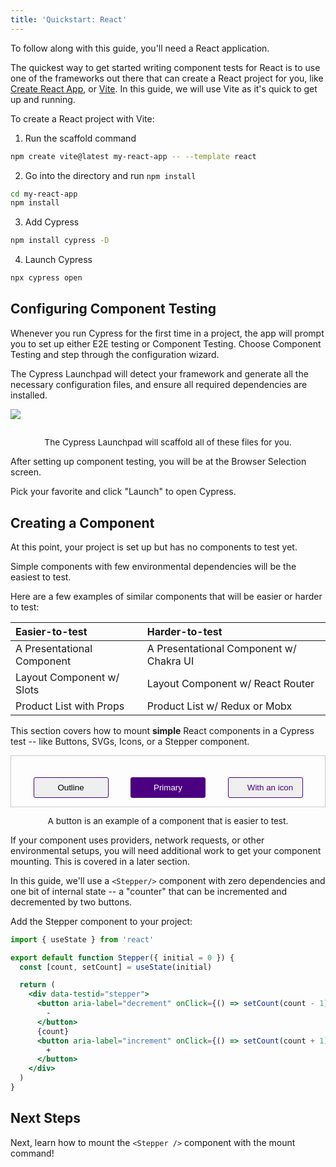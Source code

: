 ```yaml
---
title: 'Quickstart: React'
---
```


<CtBetaAlert></CtBetaAlert>

To follow along with this guide, you'll need a React application.

The quickest way to get started writing component tests for React is to use one
of the frameworks out there that can create a React project for you, like
[Create React App](https://create-react-app.dev/), or
[Vite](https://vitejs.dev/). In this guide, we will use Vite as it's quick to
get up and running.

To create a React project with Vite:

1. Run the scaffold command

```bash
npm create vite@latest my-react-app -- --template react
```

2. Go into the directory and run `npm install`

```bash
cd my-react-app
npm install
```

<!-- TODO: Show video of terminal running this command -->

3. Add Cypress

```bash
npm install cypress -D
```

4. Launch Cypress

```bash
npx cypress open
```

## Configuring Component Testing

Whenever you run Cypress for the first time in a project, the app will prompt
you to set up either E2E testing or Component Testing. Choose Component Testing
and step through the configuration wizard.

The Cypress Launchpad will detect your framework and generate all the necessary
configuration files, and ensure all required dependencies are installed.

<!-- TODO: while it's nice to have this photo, it'd be even better to have a video! -->

<img src="/img/component-testing-automatic-configuration.png" style="border: none; box-shadow: none; margin-bottom: 1rem;" />
<p style="font-size: 0.85rem; text-align: center;">The Cypress Launchpad will scaffold all of these files for you.</p>

After setting up component testing, you will be at the Browser Selection screen.

<!-- TODO: Browser Selection screen with lots of browsers -->

<!-- Extraneous, belongs somewhere else: This page displays all of the browsers on your computer that we support. This generally means you'll see all Chromium-based browsers, Electron, and Firefox that are on your computer.  -->

Pick your favorite and click "Launch" to open Cypress.

<!-- Leaving out until we have a spec generator -->

<!-- ### In an empty project

In an empty project, we'll prompt you to use one of our new spec generators to
create a file that matches your project's `specPattern`. -->

<!-- TODO: Video of Generator -->

## Creating a Component

At this point, your project is set up but has no components to test yet.

Simple components with few environmental dependencies will be the easiest to
test.

Here are a few examples of similar components that will be easier or harder to
test:

| Easier-to-test             | Harder-to-test                          |
| :------------------------- | :-------------------------------------- |
| A Presentational Component | A Presentational Component w/ Chakra UI |
| Layout Component w/ Slots  | Layout Component w/ React Router        |
| Product List with Props    | Product List w/ Redux or Mobx           |

This section covers how to mount **simple** React components in a Cypress test
-- like Buttons, SVGs, Icons, or a Stepper component.

<!-- TODO: Switch between variants using a richer experience than just rendering them in a flat list. A tabbed controller? IDK. -->

<div style="display: flex; justify-content: space-evenly; border: 1px solid #ccc; padding-top: 1.25rem">

<button style="min-width: 120px; border: 1px solid indigo; padding: 0.5rem 0.5rem; border-radius: 3px;" >Outline</button>

<button style="min-width: 120px; background: indigo; color: white; font-weight: medium; border: 1px solid indigo; padding: 0.5rem 0.5rem; border-radius: 3px;" >Primary</button>

<button style="color: indigo; min-width: 120px; border: 1px solid indigo; padding: 0.5rem 0.5rem; border-radius: 3px;" ><icon name="graduation-cap" style="margin: 0 0.5rem;"></icon>With
an icon</button>

</div>

<p style="font-size: 0.85rem; text-align: center;">A button is an example of a component that is easier to test.</p>

<!-- TODO: Add links for each key word -->

<alert type="info">

If your component uses providers, network requests, or other environmental
setups, you will need additional work to get your component mounting. This is
covered in a later section.

</alert>

In this guide, we'll use a `<Stepper/>` component with zero dependencies and one
bit of internal state -- a "counter" that can be incremented and decremented by
two buttons.

Add the Stepper component to your project:

<code-group>
<code-block label="Stepper.jsx" active>

```jsx
import { useState } from 'react'

export default function Stepper({ initial = 0 }) {
  const [count, setCount] = useState(initial)

  return (
    <div data-testid="stepper">
      <button aria-label="decrement" onClick={() => setCount(count - 1)}>
        -
      </button>
      {count}
      <button aria-label="increment" onClick={() => setCount(count + 1)}>
        +
      </button>
    </div>
  )
}
```

</code-block>
</code-group>

## Next Steps

Next, learn how to mount the `<Stepper />` component with the mount command!

<NavGuide next="/guides/component-testing/mounting-react" />
